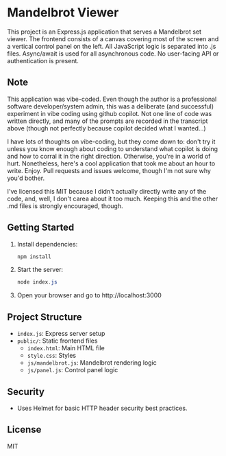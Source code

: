 # Mandelbrot Viewer

This project is an Express.js application that serves a Mandelbrot set viewer. The frontend consists of a canvas covering most of the screen and a vertical control panel on the left. All JavaScript logic is separated into .js files. Async/await is used for all asynchronous code. No user-facing API or authentication is present.

## Note

This application was vibe-coded.  Even though the author is a professional software developer/system admin, this was a deliberate (and successful) experiment in vibe coding using github copilot.  Not one line of code was written directly, and many of the prompts are recorded in the transcript above (though not perfectly because copilot decided what I wanted...)

I have lots of thoughts on vibe-coding, but they come down to:  don't try it unless you know enough about coding to understand what copilot is doing and how to corral it in the right direction.  Otherwise, you're in a world of hurt.  Nonetheless, here's a cool application that took me about an hour to write.  Enjoy.  Pull requests and issues welcome, though I'm not sure why you'd bother.

I've licensed this MIT because I didn't actually directly write any of the code, and, well, I don't carea about it too much.  Keeping this and the other .md files is strongly encouraged, though.

## Getting Started

1. Install dependencies:
   ```powershell
   npm install
   ```
2. Start the server:
   ```powershell
   node index.js
   ```
3. Open your browser and go to http://localhost:3000

## Project Structure
- `index.js`: Express server setup
- `public/`: Static frontend files
  - `index.html`: Main HTML file
  - `style.css`: Styles
  - `js/mandelbrot.js`: Mandelbrot rendering logic
  - `js/panel.js`: Control panel logic

## Security
- Uses Helmet for basic HTTP header security best practices.

## License
MIT

